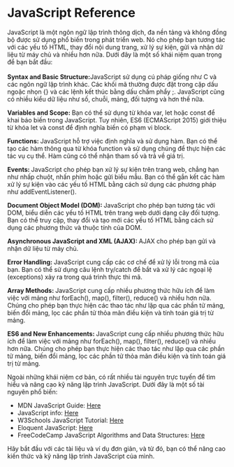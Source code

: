 <h1>JavaScript Reference</h1>
JavaScript là một ngôn ngữ lập trình thông dịch, đa nền tảng và không đồng bộ được sử dụng phổ biến trong phát triển web. Nó cho phép bạn tương tác với các yếu tố HTML, thay đổi nội dung trang, xử lý sự kiện, gửi và nhận dữ liệu từ máy chủ và nhiều hơn nữa. Dưới đây là một số khái niệm quan trọng để bạn bắt đầu:
<br>
<br>
<b>Syntax and Basic Structure:</b>JavaScript sử dụng cú pháp giống như C và các ngôn ngữ lập trình khác. Các khối mã thường được đặt trong cặp dấu ngoặc nhọn {} và các lệnh kết thúc bằng dấu chấm phẩy ;. JavaScript cũng có nhiều kiểu dữ liệu như số, chuỗi, mảng, đối tượng và hơn thế nữa.

<b>Variables and Scope: </b>Bạn có thể sử dụng từ khóa var, let hoặc const để khai báo biến trong JavaScript. Tuy nhiên, ES6 (ECMAScript 2015) giới thiệu từ khóa let và const để định nghĩa biến có phạm vi block.

<b>Functions: </b>JavaScript hỗ trợ việc định nghĩa và sử dụng hàm. Bạn có thể tạo các hàm thông qua từ khóa function và sử dụng chúng để thực hiện các tác vụ cụ thể. Hàm cũng có thể nhận tham số và trả về giá trị.

<b>Events: </b>JavaScript cho phép bạn xử lý sự kiện trên trang web, chẳng hạn như nhấp chuột, nhấn phím hoặc gửi biểu mẫu. Bạn có thể gắn kết các hàm xử lý sự kiện vào các yếu tố HTML bằng cách sử dụng các phương pháp như addEventListener().

<b>Document Object Model (DOM): </b>JavaScript cho phép bạn tương tác với DOM, biểu diễn các yếu tố HTML trên trang web dưới dạng cây đối tượng. Bạn có thể truy cập, thay đổi và tạo mới các yếu tố HTML bằng cách sử dụng các phương thức và thuộc tính của DOM.

<b>Asynchronous JavaScript and XML (AJAX): </b>AJAX cho phép bạn gửi và nhận dữ liệu từ máy chủ.

<b>Error Handling: </b>JavaScript cung cấp các cơ chế để xử lý lỗi trong mã của bạn. Bạn có thể sử dụng câu lệnh try/catch để bắt và xử lý các ngoại lệ (exceptions) xảy ra trong quá trình thực thi mã.

<b>Array Methods: </b> JavaScript cung cấp nhiều phương thức hữu ích để làm việc với mảng như forEach(), map(), filter(), reduce() và nhiều hơn nữa. Chúng cho phép bạn thực hiện các thao tác như lặp qua các phần tử mảng, biến đổi mảng, lọc các phần tử thỏa mãn điều kiện và tính toán giá trị từ mảng.

<b>ES6 and New Enhancements: </b> JavaScript cung cấp nhiều phương thức hữu ích để làm việc với mảng như forEach(), map(), filter(), reduce() và nhiều hơn nữa. Chúng cho phép bạn thực hiện các thao tác như lặp qua các phần tử mảng, biến đổi mảng, lọc các phần tử thỏa mãn điều kiện và tính toán giá trị từ mảng.

Ngoài những khái niệm cơ bản, có rất nhiều tài nguyên trực tuyến để tìm hiểu và nâng cao kỹ năng lập trình JavaScript. Dưới đây là một số tài nguyên phổ biến:

- MDN JavaScript Guide: <a href="https://developer.mozilla.org/en-US/docs/Web/JavaScript/Guide">Here</a> <br>
- JavaScript info: <a href="https://javascript.info/">Here</a> <br>
- W3Schools JavaScript Tutorial: <a href="https://www.w3schools.com/js/ ">Here</a><br>
- Eloquent JavaScript: <a href="https://eloquentjavascript.net/ ">Here</a><br>
- FreeCodeCamp JavaScript Algorithms and Data Structures: <a href="https://www.freecodecamp.org/learn/javascript-algorithms-and-data-structures/ ">Here</a><br>

Hãy bắt đầu với các tài liệu và ví dụ đơn giản, và từ đó, bạn có thể nâng cao kiến thức và kỹ năng lập trình JavaScript của mình. 